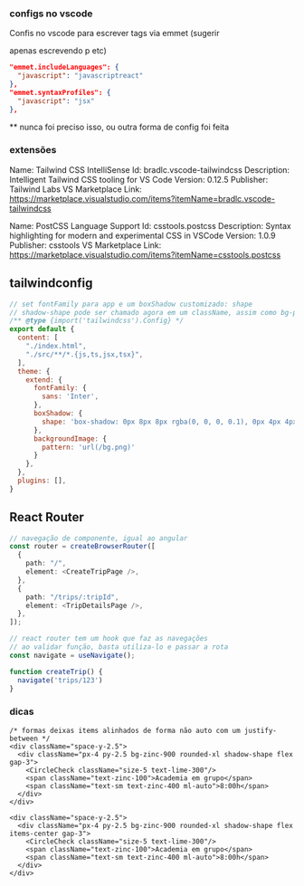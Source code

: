 ### configs no vscode

Confis no vscode para escrever tags via emmet (sugerir <p></p> apenas escrevendo p etc)

```json
"emmet.includeLanguages": {
  "javascript": "javascriptreact"
},
"emmet.syntaxProfiles": {
  "javascript": "jsx"
},
```

** nunca foi preciso isso, ou outra forma de config foi feita

### extensões

Name: Tailwind CSS IntelliSense
Id: bradlc.vscode-tailwindcss
Description: Intelligent Tailwind CSS tooling for VS Code
Version: 0.12.5
Publisher: Tailwind Labs
VS Marketplace Link: https://marketplace.visualstudio.com/items?itemName=bradlc.vscode-tailwindcss

Name: PostCSS Language Support
Id: csstools.postcss
Description: Syntax highlighting for modern and experimental CSS in VSCode
Version: 1.0.9
Publisher: csstools
VS Marketplace Link: https://marketplace.visualstudio.com/items?itemName=csstools.postcss

## tailwindconfig


```js
// set fontFamily para app e um boxShadow customizado: shape
// shadow-shape pode ser chamado agora em um className, assim como bg-pattern
/** @type {import('tailwindcss').Config} */
export default {
  content: [
    "./index.html",
    "./src/**/*.{js,ts,jsx,tsx}",
  ],
  theme: {
    extend: {
      fontFamily: {
        sans: 'Inter',
      },
      boxShadow: {
        shape: 'box-shadow: 0px 8px 8px rgba(0, 0, 0, 0.1), 0px 4px 4px rgba(0, 0, 0, 0.1), 0px 2px 2px rgba(0, 0, 0, 0.1), 0px 0px 0px 1px rgba(0, 0, 0, 0.1), inset 0px 0px 0px 1px rgba(255, 255, 255, 0.03), inset 0px 1px 0px rgba(255, 255, 255, 0.03)'
      },
      backgroundImage: {
        pattern: 'url(/bg.png)'
      }
    },
  },
  plugins: [],
}
```


## React Router

```ts
// navegação de componente, igual ao angular
const router = createBrowserRouter([
  {
    path: "/",
    element: <CreateTripPage />,
  },
  {
    path: "/trips/:tripId",
    element: <TripDetailsPage />,
  },
]);
```

```ts
// react router tem um hook que faz as navegações
// ao validar função, basta utiliza-lo e passar a rota
const navigate = useNavigate();

function createTrip() {
  navigate('trips/123')
}
```



### dicas

```tsx
/* formas deixas items alinhados de forma não auto com um justify-between */
<div className="space-y-2.5">
  <div className="px-4 py-2.5 bg-zinc-900 rounded-xl shadow-shape flex gap-3">
    <CircleCheck className="size-5 text-lime-300"/>
    <span className="text-zinc-100">Academia em grupo</span>
    <span className="text-sm text-zinc-400 ml-auto">8:00h</span>
  </div>
</div>

<div className="space-y-2.5">
  <div className="px-4 py-2.5 bg-zinc-900 rounded-xl shadow-shape flex items-center gap-3">
    <CircleCheck className="size-5 text-lime-300"/>
    <span className="text-zinc-100">Academia em grupo</span>
    <span className="text-sm text-zinc-400 ml-auto">8:00h</span>
  </div>
</div>
```